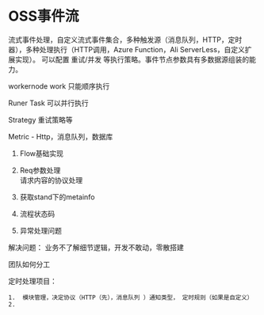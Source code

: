 # OSS事件流

流式事件处理，自定义流式事件集合，多种触发源（消息队列，HTTP，定时器），多种处理执行（HTTP调用，Azure Function，Ali ServerLess，自定义扩展实现）。
可以配置 重试/并发 等执行策略。事件节点参数具有多数据源组装的能力。


workernode
	  work   只能顺序执行

Runer
	Task  可以并行执行
	
Strategy 
	重试策略等

Metric -  Http，消息队列，数据库



1. Flow基础实现		

2. Req参数处理  
   请求内容的协议处理

4. 获取stand下的metainfo
5. 流程状态码
6. 异常处理问题




解决问题：
业务不了解细节逻辑，开发不敢动，零散搭建


团队如何分工



定时处理项目：

	1.  模块管理，决定协议（HTTP（先），消息队列 ）通知类型， 定时规则（如果是自定义）
	2.  
